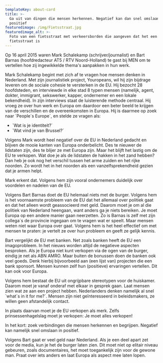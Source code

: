 ```yaml
---
templateKey: about-card
title: >-
  Ga uit van dingen die mensen herkennen. Negatief kan dan snel omslaan in
  positief
featuredimage: /img/Fietsstraat.jpg
featuredimage_alt: >-
  Foto van een fietsstraat met verkeersborden die aangeven dat het een
  fietsstraat is
---
```

Op 16 april 2015 waren Mark Schalekamp (schrijver/journalist) en Bart Barnas (hoofdredacteur AT5 / RTV Noord-Holland) te gast bij MEN om te vertellen hoe zij ingewikkelde thema's aanpakken in hun werk.

Mark Schalekamp begint met zich af te vragen hoe mensen denken in Nederland. Met zijn journalistiek project, Youropeans, wil hij zijn bijdrage leveren om de sociale cohesie te versterken in de EU. Hij bezocht 28 hoofdsteden, en interviewde in elke stad 8 typen mensen (namelijk, agent, dokter, immigrant, sekswerker, kapper, ondernemer en een lokale bekendheid). In zijn interviews staat de luisterende methode centraal. Hij vroeg ze over hun werk en Europa om daardoor een beter beeld te krijgen van de verschillen en de overeenkomsten in Europa. Hij is daarmee op zoek naar ´People´s Europe´, en stelde ze vragen als:

* ´Wat is je identiteit?´
* ´Wat vind je van Brussel?´

Volgens Mark wordt heel negatief over de EU in Nederland gedacht en blijven de mooie kanten van Europa onderbelicht. Des te nieuwer de lidstaten zijn, des te blijer ze met Europa zijn. Maar het blijft het lastig om de EU te verkopen. Wat doe je als de lidstaten de hakken in het zand hebben? Dan heb je ook nog het verschil tussen het arme zuiden en het rijke noorden. Zo wordt het in het noorden als een vanzelfsprekendheid gezien dat je armen helpt.

Mark erkent dat. Volgens hem zijn vooral ondernemers duidelijk over voordelen en nadelen van de EU.

Volgens Bart Barnas doet de EU helemaal niets met de burger. Volgens hem is het voornaamste probleem van de EU dat het allemaal over politiek gaat en dat het alleen wordt geassocieerd met geld. Daarom moet je om al die politiek van Nederland heengaan, want anders ga je niets bereiken. Je moet Europa op een andere manier gaan neerzetten. Zo is Barnas is zelf met zijn collega´s de provincie ingegaan om te vragen wat er speelt. Maar mensen weten niet waar Europa over gaat. Volgens hem is het heel effectief om met mensen te praten: je vertelt ze over hun probleem en geeft ze gelijk kennis.

Bart vergelijkt de EU met banken. Net zoals banken heeft de EU een imagoprobleem. In het nieuws worden altijd de negatieve aspecten besproken. Als je Europa niet kunt verkopen via de ogen van de burger, eindig je net als ABN AMRO. Maar buiten de bonussen doen de banken ook veel goeds. Denk hierbij bijvoorbeeld aan (een lijst van) projecten die een bank sponsort. Mensen kunnen zelf hun (positieve) ervaringen vertellen. Dit kan ook voor Europa.

Volgens hem bestaat de EU uit ongrijpbare stereotypen voor de huiskamer. Daarom moet je vanaf onderaf met elkaar in gesprek gaan. Laat mensen zien wat ze aan een project hebben. Nederlanders denken namelijk al snel ´what´s in it for me?´. Mensen zijn niet geïnteresseerd in beleidsmakers, ze willen geen afstandelijk contact.

In plaats daarvan moet je de EU verkopen als merk. Zelfs prinsessenhagelslag moet je verkopen: Je moet alles verkopen!

In het kort: zoek verbindingen die mensen herkennen en begrijpen. Negatief kan namelijk snel omslaan in positief.

Volgens Bart gaat er veel geld naar Nederland. Als je een deel apart zet voor de media, kun je het de burger laten zien. Dit moet niet op elitair niveau gebeuren, zoals documentaires, het moet toegankelijk zijn voor de gewone man. Praat over iets anders en laat Europa als aspect mee laten lopen.
